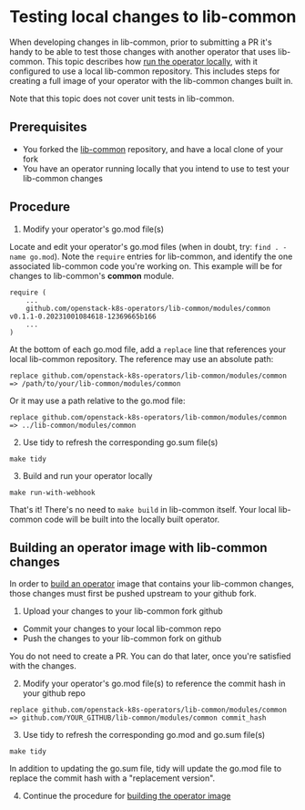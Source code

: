 # Testing local changes to lib-common

When developing changes in lib-common, prior to submitting a PR it's handy
to be able to test those changes with another operator that uses lib-common.
This topic describes how [run the operator locally](running_local_operator.md),
with it configured to use a local lib-common repository. This includes steps
for creating a full image of your operator with the lib-common changes built
in.

Note that this topic does not cover unit tests in lib-common.

## Prerequisites

* You forked the [lib-common](https://github.com/openstack-k8s-operators/lib-common) repository, and have a local clone of your fork
* You have an operator running locally that you intend to use to test your lib-common changes

## Procedure

1. Modify your operator's go.mod file(s)

Locate and edit your operator's go.mod files (when in doubt, try: `find
. -name go.mod`). Note the `require` entries for lib-common, and identify the
one associated lib-common code you're working on. This example will be for
changes to lib-common's **common** module.

```golang
require (
	...
	github.com/openstack-k8s-operators/lib-common/modules/common v0.1.1-0.20231001084618-12369665b166
	...
)
```

At the bottom of each go.mod file, add a `replace` line that references your
local lib-common repository. The reference may use an absolute path:

```
replace github.com/openstack-k8s-operators/lib-common/modules/common => /path/to/your/lib-common/modules/common
```

Or it may use a path relative to the go.mod file:

```
replace github.com/openstack-k8s-operators/lib-common/modules/common => ../lib-common/modules/common
```

2. Use tidy to refresh the corresponding go.sum file(s)

```shell
make tidy
```

3. Build and run your operator locally

```shell
make run-with-webhook
```

That's it! There's no need to `make build` in lib-common itself. Your local
lib-common code will be built into the locally built operator.

## Building an operator image with lib-common changes

In order to [build an operator](image_build.md) image that contains your
lib-common changes, those changes must first be pushed upstream to your
github fork.

1. Upload your changes to your lib-common fork github

* Commit your changes to your local lib-common repo
* Push the changes to your lib-common fork on github

You do not need to create a PR. You can do that later, once you're satisfied
with the changes.

2. Modify your operator's go.mod file(s) to reference the commit hash in your github repo

```
replace github.com/openstack-k8s-operators/lib-common/modules/common => github.com/YOUR_GITHUB/lib-common/modules/common commit_hash

```

3. Use tidy to refresh the corresponding go.mod and go.sum file(s)

```shell
make tidy
```

In addition to updating the go.sum file, tidy will update the go.mod file to
replace the commit hash with a "replacement version".

4. Continue the procedure for [building the operator image](image_build.md)
